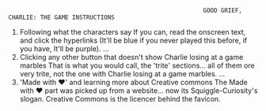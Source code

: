                                                            GOOD GRIEF, CHARLIE: THE GAME INSTRUCTIONS
1. Following what the characters say
If you can, read the onscreen text, and click the hyperlinks (It'll be blue if you never played this before, if you have, It'll be purple).
                                                                          ...
2. Clicking any other button that doesn't show Charlie losing at a game marbles
That is what you would call, the 'trite' sections... all of them ore very trite, not the one with Charlie losing at a game marbles.
                                                          ...
3. 'Made with ❤️' and learning more about Creative commons
The Made with ❤️ part was picked up from a website... now its Squiggle-Curiosity's slogan. Creative Commons is the licencer behind the favicon.
